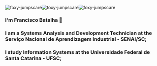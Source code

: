 ![foxy-jumpscare](https://github.com/user-attachments/assets/4bc16aab-9c3b-496a-ae19-709c703485ec)![foxy-jumpscare](https://github.com/user-attachments/assets/4bc16aab-9c3b-496a-ae19-709c703485ec)![foxy-jumpscare](https://github.com/user-attachments/assets/4bc16aab-9c3b-496a-ae19-709c703485ec)



### I'm Francisco Batalha 👋

### I am a Systems Analysis and Development Technician at the Serviço Nacional de Aprendizagem Industrial - SENAI/SC;
### I study Information Systems at the Universidade Federal de Santa Catarina - UFSC;
